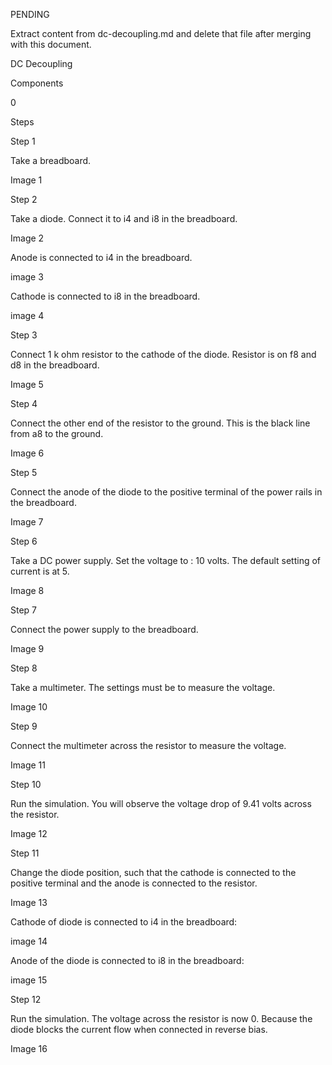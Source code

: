 PENDING

Extract content from dc-decoupling.md and delete that file after merging with this document.

DC Decoupling

Components

0

Steps

Step 1

Take a breadboard.

Image 1

Step 2

Take a diode. Connect it to i4 and i8 in the breadboard.

Image 2

Anode is connected to i4 in the breadboard.

image 3

Cathode is connected to i8 in the breadboard.

image 4

Step 3

Connect 1 k ohm resistor to the cathode of the diode. Resistor is on f8 and d8 in the breadboard.

Image 5

Step 4

Connect the other end of the resistor to the ground. This is the black line from a8 to the ground.

Image 6

Step 5

Connect the anode of the diode to the positive terminal of the power rails in the breadboard.

Image 7

Step 6

Take a DC power supply. Set the voltage to : 10 volts. The default setting of current is at 5.

Image 8

Step 7

Connect the power supply to the breadboard.

Image 9

Step 8

Take a multimeter. The settings must be to measure the voltage.

Image 10

Step 9

Connect the multimeter across the resistor to measure the voltage.

Image 11

Step 10

Run the simulation. You will observe the voltage drop of 9.41 volts across the resistor.

Image 12

Step 11

Change the diode position, such that the cathode is connected to the positive terminal and the anode is connected to the resistor.

Image 13

Cathode of diode is connected to i4 in the breadboard:

image 14

Anode of the diode is connected to i8 in the breadboard:

image 15

Step 12

Run the simulation. The voltage across the resistor is now 0. Because the diode blocks the current flow when connected in reverse bias.

Image 16
